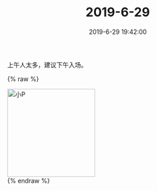 ﻿---
title: "2019-6-29"
date: 2019-6-29 19:42:00
tags: 文字
categories: 妈妈
---
上午人太多，建议下午入场。

{% raw %}
<div style="width:500 px">
<div style="float:left; width:100 px"><img src="/images/WeChat Image_20200211191635.jpg" width="200" alt="小P"></div>
<div style="clear:both"></div>
</div>
{% endraw %}